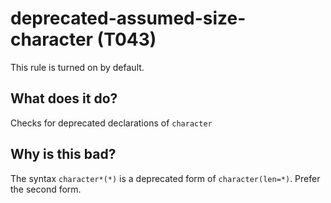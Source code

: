 # deprecated-assumed-size-character (T043)
This rule is turned on by default.

## What does it do?
Checks for deprecated declarations of `character`

## Why is this bad?
The syntax `character*(*)` is a deprecated form of `character(len=*)`. Prefer the
second form.